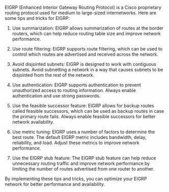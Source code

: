 EIGRP (Enhanced Interior Gateway Routing Protocol) is a Cisco proprietary routing protocol used for medium to large-sized internetworks. Here are some tips and tricks for EIGRP:

1. Use summarization: EIGRP allows summarization of routes at the border routers, which can help reduce routing table size and improve network performance.

2. Use route filtering: EIGRP supports route filtering, which can be used to control which routes are advertised and received across the network.

3. Avoid disjointed subnets: EIGRP is designed to work with contiguous subnets. Avoid subnetting a network in a way that causes subnets to be disjointed from the rest of the network.

4. Use authentication: EIGRP supports authentication to prevent unauthorized access to routing information. Always enable authentication and use strong passwords.

5. Use the feasible successor feature: EIGRP allows for backup routes called feasible successors, which can be used as backup routes in case the primary route fails. Always enable feasible successors for better network availability.

6. Use metric tuning: EIGRP uses a number of factors to determine the best route. The default EIGRP metric includes bandwidth, delay, reliability, and load. Adjust these metrics to improve network performance.

7. Use the EIGRP stub feature: The EIGRP stub feature can help reduce unnecessary routing traffic and improve network performance by limiting the number of routes advertised from one router to another.

By implementing these tips and tricks, you can optimize your EIGRP network for better performance and availability.
